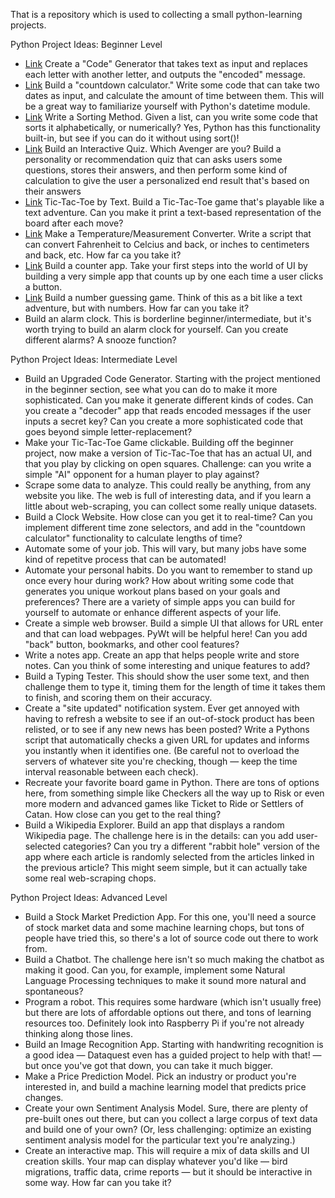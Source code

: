 That is a repository which is used to collecting a small python-learning projects.

Python Project Ideas: Beginner Level

  
 - [Link](/beginner/1_shift_encode.py) Create a "Code" Generator that takes text as input and replaces each letter with another letter, and outputs the "encoded" message. 
 - [Link](/beginner/2_dates_delta_calc.py) Build a "countdown calculator." Write some code that can take two dates as input, and calculate the amount of time between them. This will be a great way to familiarize yourself with Python's datetime module.
 - [Link](/beginner/3_bubble_sorting.py) Write a Sorting Method. Given a list, can you write some code that sorts it alphabetically, or numerically? Yes, Python has this functionality built-in, but see if you can do it without using sort()! 
 - [Link](/beginner/4_configurable_paswd_generator.py) Build an Interactive Quiz. Which Avenger are you? Build a personality or recommendation quiz that can asks users some questions, stores their answers, and then perform some kind of calculation to give the user a personalized end result that's based on their answers 
 - [Link](/beginner/5_tic_tac_toe.py) Tic-Tac-Toe by Text. Build a Tic-Tac-Toe game that's playable like a text adventure. Can you make it print a text-based representation of the board after each move? 
 - [Link](/beginner/6_temperature_converter.py) Make a Temperature/Measurement Converter. Write a script that can convert Fahrenheit to Celcius and back, or inches to centimeters and back, etc. How far ca you take it?
 - [Link](/beginner/7_clicks_counter_app.py) Build a counter app. Take your first steps into the world of UI by building a very simple app that counts up by one each time a user clicks a button.
 - [Link](/beginner/8_number_guessing.py) Build a number guessing game. Think of this as a bit like a text adventure, but with numbers. How far can you take it?
 - Build an alarm clock. This is borderline beginner/intermediate, but it's worth trying to build an alarm clock for yourself. Can you create different alarms? A snooze function?


Python Project Ideas: Intermediate Level

 - Build an Upgraded Code Generator. Starting with the project mentioned in the beginner section, see what you can do to make it more sophisticated. Can you make it generate different kinds of codes. Can you create a "decoder" app that reads encoded messages if the user inputs a secret key? Can you create a more sophisticated code that goes beyond simple letter-replacement?
 - Make your Tic-Tac-Toe Game clickable. Building off the beginner project, now make a version of Tic-Tac-Toe that has an actual UI, and that you play by clicking on open squares. Challenge: can you write a simple "AI" opponent for a human player to play against?
 - Scrape some data to analyze. This could really be anything, from any website you like. The web is full of interesting data, and if you learn a little about web-scraping, you can collect some really unique datasets.
 - Build a Clock Website. How close can you get it to real-time? Can you implement different time zone selectors, and add in the "countdown calculator" functionality to calculate lengths of time?
 - Automate some of your job. This will vary, but many jobs have some kind of repetitve process that can be automated!
 - Automate your personal habits. Do you want to remember to stand up once every hour during work? How about writing some code that generates you unique workout plans based on your goals and preferences? There are a variety of simple apps you can build for yourself to automate or enhance different aspects of your life.
 - Create a simple web browser. Build a simple UI that allows for URL enter and that can load webpages. PyWt will be helpful here! Can you add "back" button, bookmarks, and other cool features?
 - Write a notes app. Create an app that helps people write and store notes. Can you think of some interesting and unique features to add?
 - Build a Typing Tester. This should show the user some text, and then challenge them to type it, timing them for the length of time it takes them to finish, and scoring them on their accuracy.
 - Create a "site updated" notification system. Ever get annoyed with having to refresh a website to see if an out-of-stock product has been relisted, or to see if any new news has been posted? Write a Pythons script that automatically checks a given URL for updates and informs you instantly when it identifies one. (Be careful not to overload the servers of whatever site you're checking, though — keep the time interval reasonable between each check).
 - Recreate your favorite board game in Python. There are tons of options here, from something simple like Checkers all the way up to Risk or even more modern and advanced games like Ticket to Ride or Settlers of Catan. How close can you get to the real thing?
 - Build a Wikipedia Explorer. Build an app that displays a random Wikipedia page. The challenge here is in the details: can you add user-selected categories? Can you try a different "rabbit hole" version of the app where each article is randomly selected from the articles linked in the previous article? This might seem simple, but it can actually take some real web-scraping chops.


Python Project Ideas: Advanced Level

 - Build a Stock Market Prediction App. For this one, you'll need a source of stock market data and some machine learning chops, but tons of people have tried this, so there's a lot of source code out there to work from. 
 - Build a Chatbot. The challenge here isn't so much making the chatbot as making it good. Can you, for example, implement some Natural Language Processing techniques to make it sound more natural and spontaneous?
 - Program a robot. This requires some hardware (which isn't usually free) but there are lots of affordable options out there, and tons of learning resources too. Definitely look into Raspberry Pi if you're not already thinking along those lines.
 - Build an Image Recognition App. Starting with handwriting recognition is a good idea — Dataquest even has a guided project to help with that! — but once you've got that down, you can take it much bigger. 
 - Make a Price Prediction Model. Pick an industry or product you're interested in, and build a machine learning model that predicts price changes.
 - Create your own Sentiment Analysis Model. Sure, there are plenty of pre-built ones out there, but can you collect a large corpus of text data and build one of your own? (Or, less challenging: optimize an existing sentiment analysis model for the particular text you're analyzing.)
 - Create an interactive map. This will require a mix of data skills and UI creation skills. Your map can display whatever you'd like — bird migrations, traffic data, crime reports — but it should be interactive in some way. How far can you take it?
